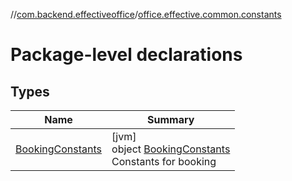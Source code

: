 //[com.backend.effectiveoffice](../../index.md)/[office.effective.common.constants](index.md)

# Package-level declarations

## Types

| Name | Summary |
|---|---|
| [BookingConstants](-booking-constants/index.md) | [jvm]<br>object [BookingConstants](-booking-constants/index.md)<br>Constants for booking |
